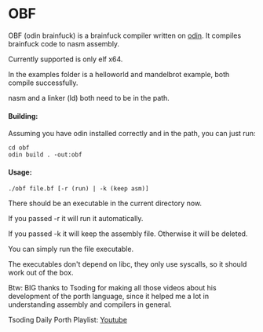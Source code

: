 # OBF

OBF (odin brainfuck) is a brainfuck compiler written on [odin](https://github.com/odin-lang/Odin). It compiles brainfuck code to nasm assembly.

Currently supported is only elf x64.

In the examples folder is a helloworld and mandelbrot example, both compile successfully.

nasm and a linker (ld) both need to be in the path.

#### Building:

Assuming you have odin installed correctly and in the path, you can just run:

```
cd obf
odin build . -out:obf
```

#### Usage:
```
./obf file.bf [-r (run) | -k (keep asm)]
```
There should be an executable in the current directory now.

If you passed -r it will run it automatically.

If you passed -k it will keep the assembly file. Otherwise it will be deleted.

You can simply run the file executable.

The executables don't depend on libc, they only use syscalls, so it should work out of the box.

Btw: BIG thanks to Tsoding for making all those videos about his development of the porth language, since it helped me a lot in understanding assembly
and compilers in general.

Tsoding Daily Porth Playlist: [Youtube](https://www.youtube.com/playlist?list=PLpM-Dvs8t0VbMZA7wW9aR3EtBqe2kinu4)
